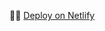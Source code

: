 
🚀🚀 [Deploy on Netlify](https://6555f5ac95b68670acae9716--scintillating-cascaron-92e0af.netlify.app/)